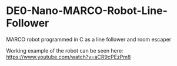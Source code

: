 # DE0-Nano-MARCO-Robot-Line-Follower
MARCO robot programmed in C as a line follower and room escaper

Working example of the robot can be seen here: https://www.youtube.com/watch?v=aCR9cPEzPm8
